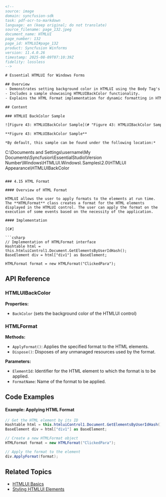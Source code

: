 ```html
<!-- 
source: image
domain: syncfusion-sdk
task: pdf-ocr-to-markdown
language: en (keep original; do not translate)
source_filename: page_132.jpeg
document_name: HTMLUI
page_number: 132
page_id: HTMLUI#page_132
product: Syncfusion Winforms
version: 11.4.0.26
timestamp: 2025-08-09T07:10:39Z
fidelity: lossless
-->

# Essential HTMLUI for Windows Forms

## Overview
- Demonstrates setting background color in HTMLUI using the Body Tag's bgColor attribute.
- Includes a sample showcasing HTMLUIBackColor functionality.
- Explains the HTML Format implementation for dynamic formatting in HTMLUI.

## Content

### HTMLUI BackColor Sample

![Figure 43: HTMLUIBackColor Sample](# "Figure 43: HTMLUIBackColor Sample")

**Figure 43: HTMLUIBackColor Sample**

*By default, this sample can be found under the following location:*

```
C:\Documents and Settings\username\My Documents\Syncfusion\EssentialStudio\Version Number\Windows\HTMLUI.Windows\ Samples\2.0\HTMLUI Appearance\HTMLUIBackColor
```

### 4.15 HTML Format

#### Overview of HTML Format

HTMLUI allows the user to apply formats to the elements at run time. The **HTMLFormat** class creates a format for the HTML elements displayed in the HTMLUI control. The user can apply the format on the execution of some events based on the necessity of the application.

#### Implementation

[C#]

```csharp
// Implementation of HTMLFormat interface
Hashtable html = this.htmluiControl1.Document.GetElementsByUserIdHash();
BaseElement div = html["div1"] as BaseElement;

HTMLFormat format = new HTMLFormat("ClickedPara");
```

## API Reference

### HTMLUIBackColor

**Properties:**
- `BackColor` (sets the background color of the HTMLUI control)

### HTMLFormat

**Methods:**
- `ApplyFormat()`: Applies the specified format to the HTML elements.
- `Dispose()`: Disposes of any unmanaged resources used by the format.

**Parameters:**
- `ElementId`: Identifier for the HTML element to which the format is to be applied.
- `FormatName`: Name of the format to be applied.

## Code Examples

#### Example: Applying HTML Format

```csharp
// Get the HTML element by its ID
Hashtable html = this.htmluiControl1.Document.GetElementsByUserIdHash();
BaseElement div = html["div1"] as BaseElement;

// Create a new HTMLFormat object
HTMLFormat format = new HTMLFormat("ClickedPara");

// Apply the format to the element
div.ApplyFormat(format);
```

## Related Topics

- [HTMLUI Basics](#)
- [Styling HTMLUI Elements](#)

<!-- tags: [HTMLUI, BackColor, HTMLFormat, WindowsForms, Syncfusion, EssentialStudio, 11.4.0.26] keywords: [htmlui, background color, formatting, windows forms, document, sample, code] -->
```